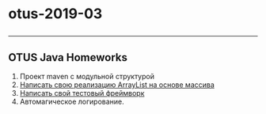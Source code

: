 otus-2019-03</p>
================
  ***
## OTUS Java Homeworks
1. Проект maven с модульной структурой
2. [Написать свою реализацию ArrayList на основе массива](https://github.com/eugenesev/otus-2019-03/tree/master/HW02-collections/HW-2%20Readme.md)
3. [Написать свой тестовый фреймворк](https://github.com/eugenesev/otus-2019-03/tree/master/HW03-test/HW-3%20Readme.md)
4. Автомагическое логирование.
